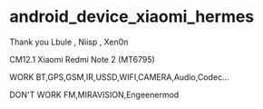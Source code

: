 # android_device_xiaomi_hermes
Thank you Lbule , Niisp , Xen0n

CM12.1 Xiaomi Redmi Note 2 (MT6795)

WORK
BT,GPS,GSM,IR,USSD,WIFI,CAMERA,Audio,Codec...

DON'T WORK
FM,MIRAVISION,Engeenermod


